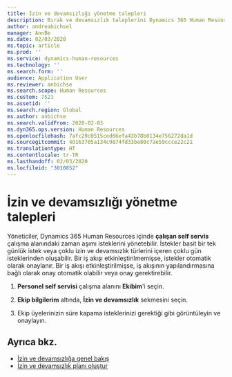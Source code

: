 ```yaml
---
title: İzin ve devamsızlığı yönetme talepleri
description: Bırak ve devamsızlık taleplerini Dynamics 365 Human Resources'da görüntüleyin ve onaylayın.
author: andreabichsel
manager: AnnBe
ms.date: 02/03/2020
ms.topic: article
ms.prod: ''
ms.service: dynamics-human-resources
ms.technology: ''
ms.search.form: ''
audience: Application User
ms.reviewer: anbichse
ms.search.scope: Human Resources
ms.custom: 7521
ms.assetid: ''
ms.search.region: Global
ms.author: anbichse
ms.search.validFrom: 2020-02-03
ms.dyn365.ops.version: Human Resources
ms.openlocfilehash: 7afc29c0515ced66efa43b78b0134e756272da1d
ms.sourcegitcommit: 40163705a134c9874fd33be80c7ae59ccce22c21
ms.translationtype: HT
ms.contentlocale: tr-TR
ms.lasthandoff: 02/03/2020
ms.locfileid: "3010852"
---
```

# <a name="manage-leave-and-absence-requests"></a>İzin ve devamsızlığı yönetme talepleri

Yöneticiler, Dynamics 365 Human Resources içinde **çalışan self servis** çalışma alanındaki zaman aşımı isteklerini yönetebilir. İstekler basit bir tek günlük istek veya çoklu izin ve devamsızlık türlerini içeren çoklu gün isteklerinden oluşabilir. Bir iş akışı etkinleştirilmemişse, istekler otomatik olarak onaylanır. Bir iş akışı etkinleştirilmişse, iş akışının yapılandırmasına bağlı olarak onay otomatik olabilir veya onay gerektirebilir.

1. **Personel self servisi** çalışma alanını **Ekibim**'i seçin.

2. **Ekip bilgilerim** altında, **İzin ve devamsızlık** sekmesini seçin. 

3. Ekip üyelerinizin süre kapama isteklerinizi gerektiği gibi görüntüleyin ve onaylayın.

## <a name="see-also"></a>Ayrıca bkz.

- [İzin ve devamsızlığa genel bakış](hr-leave-and-absence-overview.md)
- [İzin ve devamsızlık planı oluştur](hr-leave-and-absence-plans.md)